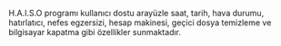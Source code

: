 H.A.I.S.O programı kullanıcı dostu arayüzle saat, tarih, hava durumu, hatırlatıcı, nefes egzersizi, hesap makinesi, geçici dosya temizleme ve bilgisayar kapatma gibi özellikler sunmaktadır.
